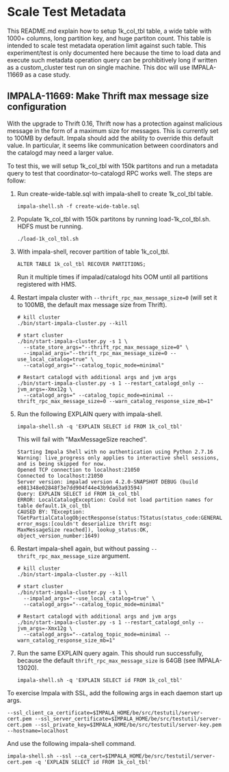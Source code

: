 # Scale Test Metadata

This README.md explain how to setup 1k_col_tbl table, a wide table with 1000+ columns,
long partition key, and huge partiton count. This table is intended to scale test metadata
operation limit against such table. This experiment/test is only documented here because
the time to load data and execute such metadata operation query can be prohibitively long
if written as a custom_cluster test run on single machine. This doc will use IMPALA-11669
as a case study.

## IMPALA-11669: Make Thrift max message size configuration

With the upgrade to Thrift 0.16, Thrift now has a protection against malicious message in
the form of a maximum size for messages. This is currently set to 100MB by default. Impala
should add the ability to override this default value. In particular, it seems like
communication between coordinators and the catalogd may need a larger value.

To test this, we will setup 1k_col_tbl with 150k partitons and run a metadata query to
test that coordinator-to-catalogd RPC works well. The steps are follow:

1. Run create-wide-table.sql with impala-shell to create 1k_col_tbl table.
   ```
   impala-shell.sh -f create-wide-table.sql
   ```

2. Populate 1k_col_tbl with 150k partitons by running load-1k_col_tbl.sh. HDFS must be
   running.
   ```
   ./load-1k_col_tbl.sh
   ```

3. With impala-shell, recover partition of table 1k_col_tbl.
   ```
   ALTER TABLE 1k_col_tbl RECOVER PARTITIONS;
   ```
   Run it multiple times if impalad/catalogd hits OOM until all partitions registered with
   HMS.

4. Restart impala cluster with `--thrift_rpc_max_message_size=0` (will set it to 100MB,
   the default max message size from Thrift).
   ```
   # kill cluster
   ./bin/start-impala-cluster.py --kill

   # start cluster
   ./bin/start-impala-cluster.py -s 1 \
     --state_store_args="--thrift_rpc_max_message_size=0" \
     --impalad_args="--thrift_rpc_max_message_size=0 --use_local_catalog=true" \
     --catalogd_args="--catalog_topic_mode=minimal"

   # Restart catalogd with additional args and jvm args
   ./bin/start-impala-cluster.py -s 1 --restart_catalogd_only --jvm_args=-Xmx12g \
     --catalogd_args=" --catalog_topic_mode=minimal --thrift_rpc_max_message_size=0 --warn_catalog_response_size_mb=1"
   ```

5. Run the following EXPLAIN query with impala-shell.
   ```
   impala-shell.sh -q 'EXPLAIN SELECT id FROM 1k_col_tbl'
   ```

   This will fail with "MaxMessageSize reached".
   ```
   Starting Impala Shell with no authentication using Python 2.7.16
   Warning: live_progress only applies to interactive shell sessions, and is being skipped for now.
   Opened TCP connection to localhost:21050
   Connected to localhost:21050
   Server version: impalad version 4.2.0-SNAPSHOT DEBUG (build e081348e02848f3e7dd904f44e43b9da63a93594)
   Query: EXPLAIN SELECT id FROM 1k_col_tbl
   ERROR: LocalCatalogException: Could not load partition names for table default.1k_col_tbl
   CAUSED BY: TException: TGetPartialCatalogObjectResponse(status:TStatus(status_code:GENERAL, error_msgs:[couldn't deserialize thrift msg:
   MaxMessageSize reached]), lookup_status:OK, object_version_number:1649)
   ```

6. Restart impala-shell again, but without passing `--thrift_rpc_max_message_size` argument.
   ```
   # kill cluster
   ./bin/start-impala-cluster.py --kill

   # start cluster
   ./bin/start-impala-cluster.py -s 1 \
     --impalad_args="--use_local_catalog=true" \
     --catalogd_args="--catalog_topic_mode=minimal"

   # Restart catalogd with additional args and jvm args
   ./bin/start-impala-cluster.py -s 1 --restart_catalogd_only --jvm_args=-Xmx12g \
     --catalogd_args="--catalog_topic_mode=minimal --warn_catalog_response_size_mb=1"
   ```

7. Run the same EXPLAIN query again. This should run successfully, because the default
   `thrift_rpc_max_message_size` is 64GB (see IMPALA-13020).
   ```
   impala-shell.sh -q 'EXPLAIN SELECT id FROM 1k_col_tbl'
   ```

To exercise Impala with SSL, add the following args in each daemon start up args.
```
--ssl_client_ca_certificate=$IMPALA_HOME/be/src/testutil/server-cert.pem --ssl_server_certificate=$IMPALA_HOME/be/src/testutil/server-cert.pem --ssl_private_key=$IMPALA_HOME/be/src/testutil/server-key.pem --hostname=localhost
```

And use the following impala-shell command.
```
impala-shell.sh --ssl --ca_cert=$IMPALA_HOME/be/src/testutil/server-cert.pem -q 'EXPLAIN SELECT id FROM 1k_col_tbl'
```
